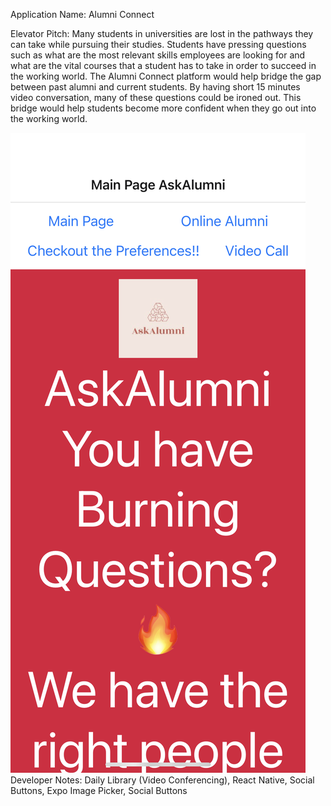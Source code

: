 Application Name: Alumni Connect

Elevator Pitch: Many students in universities are lost in the pathways they can take while pursuing their studies. Students have pressing questions such as what are the most relevant skills employees are looking for and what are the vital courses that a student has to take in order to succeed in the working world. The Alumni Connect platform would help bridge the gap between past alumni and current students. By having short 15 minutes video conversation, many of these questions could be ironed out. This bridge would help students become more confident when they go out into the working world. 


![Screenshot](screenshot1.png)
Developer Notes: Daily Library (Video Conferencing),
			    React Native,
			    Social Buttons,
			    Expo Image Picker,
			    Social Buttons